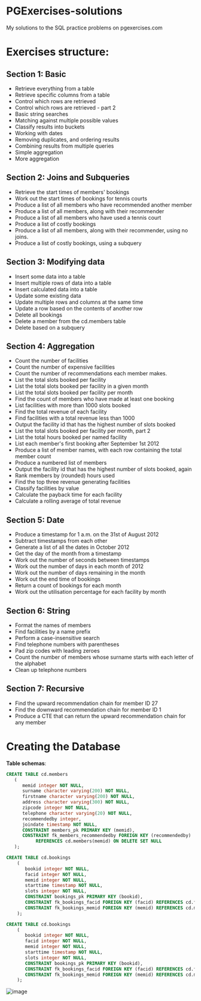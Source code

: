 # PGExercises-solutions
My solutions to the SQL practice problems on pgexercises.com

# Exercises structure:
## Section 1: Basic

- Retrieve everything from a table
- Retrieve specific columns from a table
- Control which rows are retrieved
- Control which rows are retrieved - part 2
- Basic string searches
- Matching against multiple possible values
- Classify results into buckets
- Working with dates
- Removing duplicates, and ordering results
- Combining results from multiple queries
- Simple aggregation
- More aggregation

## Section 2: Joins and Subqueries

- Retrieve the start times of members' bookings
- Work out the start times of bookings for tennis courts
- Produce a list of all members who have recommended another member
- Produce a list of all members, along with their recommender
- Produce a list of all members who have used a tennis court
- Produce a list of costly bookings
- Produce a list of all members, along with their recommender, using no joins.
- Produce a list of costly bookings, using a subquery
## Section 3: Modifying data

- Insert some data into a table
- Insert multiple rows of data into a table
- Insert calculated data into a table
- Update some existing data
- Update multiple rows and columns at the same time
- Update a row based on the contents of another row
- Delete all bookings
- Delete a member from the cd.members table
- Delete based on a subquery

## Section 4: Aggregation

- Count the number of facilities
- Count the number of expensive facilities
- Count the number of recommendations each member makes.
- List the total slots booked per facility
- List the total slots booked per facility in a given month
- List the total slots booked per facility per month
- Find the count of members who have made at least one booking
- List facilities with more than 1000 slots booked
- Find the total revenue of each facility
- Find facilities with a total revenue less than 1000
- Output the facility id that has the highest number of slots booked
- List the total slots booked per facility per month, part 2
- List the total hours booked per named facility
- List each member's first booking after September 1st 2012
- Produce a list of member names, with each row containing the total member count
- Produce a numbered list of members
- Output the facility id that has the highest number of slots booked, again
- Rank members by (rounded) hours used
- Find the top three revenue generating facilities
- Classify facilities by value
- Calculate the payback time for each facility
- Calculate a rolling average of total revenue

## Section 5: Date

- Produce a timestamp for 1 a.m. on the 31st of August 2012
- Subtract timestamps from each other
- Generate a list of all the dates in October 2012
- Get the day of the month from a timestamp
- Work out the number of seconds between timestamps
- Work out the number of days in each month of 2012
- Work out the number of days remaining in the month
- Work out the end time of bookings
- Return a count of bookings for each month
- Work out the utilisation percentage for each facility by month

## Section 6: String

- Format the names of members
- Find facilities by a name prefix
- Perform a case-insensitive search
- Find telephone numbers with parentheses
- Pad zip codes with leading zeroes
- Count the number of members whose surname starts with each letter of the alphabet
- Clean up telephone numbers

## Section 7: Recursive

- Find the upward recommendation chain for member ID 27
- Find the downward recommendation chain for member ID 1
- Produce a CTE that can return the upward recommendation chain for any member


# Creating the Database
**Table schemas**:

```sql
CREATE TABLE cd.members
   (  
      memid integer NOT NULL,   
      surname character varying(200) NOT NULL,   
      firstname character varying(200) NOT NULL,   
      address character varying(300) NOT NULL,   
      zipcode integer NOT NULL,   
      telephone character varying(20) NOT NULL,   
      recommendedby integer,  
      joindate timestamp NOT NULL,
      CONSTRAINT members_pk PRIMARY KEY (memid),
      CONSTRAINT fk_members_recommendedby FOREIGN KEY (recommendedby)
           REFERENCES cd.members(memid) ON DELETE SET NULL
   );
```

```sql
CREATE TABLE cd.bookings
    (  
       bookid integer NOT NULL,   
       facid integer NOT NULL,   
       memid integer NOT NULL,   
       starttime timestamp NOT NULL,  
       slots integer NOT NULL,
       CONSTRAINT bookings_pk PRIMARY KEY (bookid),
       CONSTRAINT fk_bookings_facid FOREIGN KEY (facid) REFERENCES cd.facilities(facid),
       CONSTRAINT fk_bookings_memid FOREIGN KEY (memid) REFERENCES cd.members(memid)  
    );
```

```sql
CREATE TABLE cd.bookings
    (  
       bookid integer NOT NULL,   
       facid integer NOT NULL,   
       memid integer NOT NULL,   
       starttime timestamp NOT NULL,  
       slots integer NOT NULL,
       CONSTRAINT bookings_pk PRIMARY KEY (bookid),
       CONSTRAINT fk_bookings_facid FOREIGN KEY (facid) REFERENCES cd.facilities(facid),
       CONSTRAINT fk_bookings_memid FOREIGN KEY (memid) REFERENCES cd.members(memid)  
    );
```
![image](https://github.com/user-attachments/assets/7994cb25-f129-41cd-9cee-0e5c3e15a92a)

